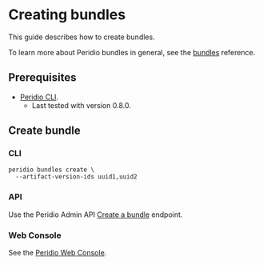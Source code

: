 # Creating bundles

This guide describes how to create bundles.

To learn more about Peridio bundles in general, see the [bundles](/platform/reference/bundles)
reference.

## Prerequisites

- [Peridio CLI](https://github.com/peridio/morel/releases).
  - Last tested with version 0.8.0.

## Create bundle

### CLI

```console
peridio bundles create \
  --artifact-version-ids uuid1,uuid2
```

### API

Use the Peridio Admin API
[Create a bundle](/admin-api#bundles/operation/create-a-bundle) endpoint.

### Web Console

See the [Peridio Web Console](https://console.peridio.com).
